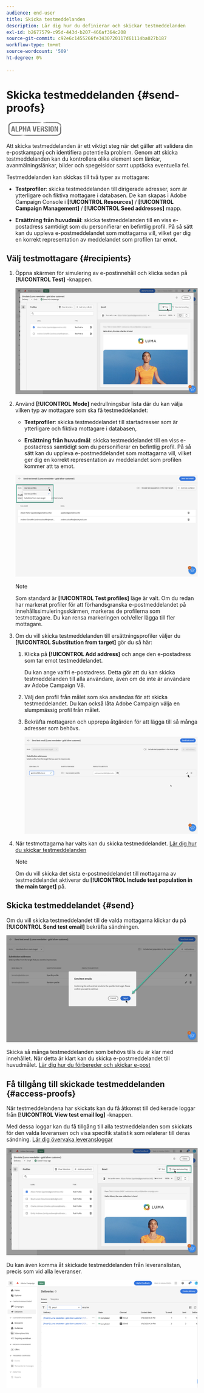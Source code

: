 ```yaml
---
audience: end-user
title: Skicka testmeddelanden
description: Lär dig hur du definierar och skickar testmeddelanden
exl-id: b2677579-c95d-443d-b207-466af364c208
source-git-commit: c92e6c1455266fe3430720117d61114ba027b187
workflow-type: tm+mt
source-wordcount: '509'
ht-degree: 0%

---
```


# Skicka testmeddelanden {#send-proofs}

![](../assets/do-not-localize/badge.png)

Att skicka testmeddelanden är ett viktigt steg när det gäller att validera din e-postkampanj och identifiera potentiella problem. Genom att skicka testmeddelanden kan du kontrollera olika element som länkar, avanmälningslänkar, bilder och spegelsidor samt upptäcka eventuella fel.

Testmeddelanden kan skickas till två typer av mottagare:

* **Testprofiler**: skicka testmeddelanden till dirigerade adresser, som är ytterligare och fiktiva mottagare i databasen. De kan skapas i Adobe Campaign Console i **[!UICONTROL Resources]** / **[!UICONTROL Campaign Management]** / **[!UICONTROL Seed addresses]** mapp.

* **Ersättning från huvudmål**: skicka testmeddelanden till en viss e-postadress samtidigt som du personifierar en befintlig profil. På så sätt kan du uppleva e-postmeddelandet som mottagarna vill, vilket ger dig en korrekt representation av meddelandet som profilen tar emot.

## Välj testmottagare {#recipients}

1. Öppna skärmen för simulering av e-postinnehåll och klicka sedan på **[!UICONTROL Test]** -knappen.

   ![](assets/test-button.png)

1. Använd **[!UICONTROL Mode]** nedrullningsbar lista där du kan välja vilken typ av mottagare som ska få testmeddelandet:

   * **Testprofiler**: skicka testmeddelandet till startadresser som är ytterligare och fiktiva mottagare i databasen,

   * **Ersättning från huvudmål**: skicka testmeddelandet till en viss e-postadress samtidigt som du personifierar en befintlig profil. På så sätt kan du uppleva e-postmeddelandet som mottagarna vill, vilket ger dig en korrekt representation av meddelandet som profilen kommer att ta emot.

   ![](assets/test-mode.png)

   >[!NOTE]
   >
   >Som standard är **[!UICONTROL Test profiles]** läge är valt. Om du redan har markerat profiler för att förhandsgranska e-postmeddelandet på innehållssimuleringsskärmen, markeras de profilerna som testmottagare. Du kan rensa markeringen och/eller lägga till fler mottagare.

1. Om du vill skicka testmeddelanden till ersättningsprofiler väljer du **[!UICONTROL Substitution from target]** gör du så här:

   1. Klicka på **[!UICONTROL Add address]** och ange den e-postadress som tar emot testmeddelandet.

      Du kan ange valfri e-postadress. Detta gör att du kan skicka testmeddelanden till alla användare, även om de inte är användare av Adobe Campaign V8.

   1. Välj den profil från målet som ska användas för att skicka testmeddelandet. Du kan också låta Adobe Campaign välja en slumpmässig profil från målet.

   1. Bekräfta mottagaren och upprepa åtgärden för att lägga till så många adresser som behövs.

      ![](assets/substitution.png)

1. När testmottagarna har valts kan du skicka testmeddelandet. [Lär dig hur du skickar testmeddelanden](#send)

   >[!NOTE]
   >
   >Om du vill skicka det sista e-postmeddelandet till mottagarna av testmeddelandet aktiverar du **[!UICONTROL Include test population in the main target]** på.

## Skicka testmeddelandet {#send}

Om du vill skicka testmeddelandet till de valda mottagarna klickar du på **[!UICONTROL Send test email]** bekräfta sändningen.

![](assets/send-proof.png)

Skicka så många testmeddelanden som behövs tills du är klar med innehållet. När detta är klart kan du skicka e-postmeddelandet till huvudmålet. [Lär dig hur du förbereder och skickar e-post](../monitor/prepare-send.md)

## Få tillgång till skickade testmeddelanden {#access-proofs}

När testmeddelandena har skickats kan du få åtkomst till dedikerade loggar från **[!UICONTROL View test email log]** -knappen.

Med dessa loggar kan du få tillgång till alla testmeddelanden som skickats för den valda leveransen och visa specifik statistik som relaterar till deras sändning. [Lär dig övervaka leveransloggar](../monitor/delivery-logs.md)

![](assets/proof-log.png)

Du kan även komma åt skickade testmeddelanden från leveranslistan, precis som vid alla leveranser.

![](assets/delivery-list.png)
